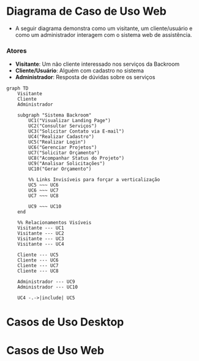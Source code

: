 # Diagrama de Caso de Uso Web

- A seguir diagrama demonstra como um visitante, um cliente/usuário e como um administrador interagem com o sistema web de assistência.

### Atores
- **Visitante**: Um não cliente interessado nos serviços da Backroom
- **Cliente/Usuário**: Alguém com cadastro no sistema 
- **Administrador**: Resposta de dúvidas sobre os serviços

```mermaid
graph TD
    Visitante
    Cliente
    Administrador

    subgraph "Sistema Backroom"
        UC1("Visualizar Landing Page")
        UC2("Consultar Serviços")
        UC3("Solicitar Contato via E-mail")
        UC4("Realizar Cadastro")
        UC5("Realizar Login")
        UC6("Gerenciar Projetos")
        UC7("Solicitar Orçamento")
        UC8("Acompanhar Status do Projeto")
        UC9("Analisar Solicitações")
        UC10("Gerar Orçamento")

        %% Links Invisíveis para forçar a verticalização
        UC5 ~~~ UC6
        UC6 ~~~ UC7
        UC7 ~~~ UC8

        UC9 ~~~ UC10
    end

    %% Relacionamentos Visíveis
    Visitante --- UC1
    Visitante --- UC2
    Visitante --- UC3
    Visitante --- UC4
    
    Cliente --- UC5
    Cliente --- UC6
    Cliente --- UC7
    Cliente --- UC8
    
    Administrador --- UC9
    Administrador --- UC10
    
    UC4 -.->|include| UC5
```

# Casos de Uso Desktop


# Casos de Uso Web
